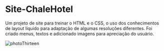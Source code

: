 # Site-ChaleHotel

Um projeto de site para treinar o HTML e o CSS, o uso dos conhecimentos de layout líquido para adaptação de algumas resoluções diferentes. Foi criado menus, textos e adicionado imagens para apreciação do usuário. 

![photoThirteen](https://user-images.githubusercontent.com/88064533/135701985-5e5076e0-c06b-4ac0-9c67-f148317dc07d.png)
